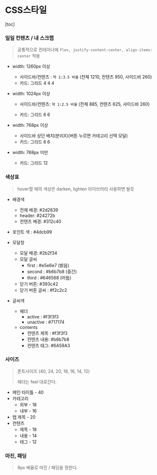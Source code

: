 # CSS스타일

[toc]

### 일일 컨텐츠 / 내 스크랩

> 공통적으로 컨테이너에 `flex, justify-content:center, align-items: center` 적용

- width: 1260px 이상
  - 사이드바/컨텐츠 : `약 1:3.5 비율` (전체 1210, 컨텐츠 950, 사이드바 260)
  - 카드: 그리드 4 4 4

- width: 1024px 이상

  - 사이드바/컨텐츠: `약 1:2.5 비율` (전체 885, 컨텐츠 625, 사이드바 260)

  - 카드: 그리드 6 6

- width: 768px 이상

  - 사이드바 상단 배치(분리X)(버튼 누르면 카테고리 선택 모달)
  - 카드: 그리드 6 6

- width: 768px 미만

  - 카드: 그리드 12

### 색상표

> hover할 때의 색상은 darken, lighten 라이브러리 사용하면 될듯

- 배경색
  - 전체 배경: #2d2839
  - header: \#24272b
  - 컨텐츠 배경: \#312c40
- 포인트 색 : #4dcb99
  

- 모달창
  - 모달 배경: #2b2f34
  - 모달 글씨
    - first : #e5e6e7 (밝음)
    - second : \#b6b7b8 (중간)
    - third : #646568 (어둡)
  - 닫기 버튼: #393c42
  - 닫기 버튼 글씨 : #f2c2c2

- 글씨색
  - 헤더
    - active : #f3f3f3
    - unactive : \#717174
  - contents
    - 컨텐츠 제목 : #f3f3f3
    - 컨텐츠 내용:  \#b6b7b8
    - 컨텐츠 태그:  #6A59A3

### 사이즈

> 폰트사이즈 (40, 24, 20, 18, 16, 14, 12)
>
> 헤더는 feel 대로간다.

- 메인 타이틀 - 40
- 카테고리
  - 외부 - 18
  - 내부 - 16
- 탭 제목 - 20
- 컨텐츠
  - 제목 - 18
  - 내용 - 14
  - 태그 - 12

### 마진, 패딩

> 8px 배율로 마진 / 패딩을 정한다.
